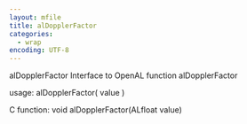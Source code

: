 ```yaml
---
layout: mfile
title: alDopplerFactor
categories:
  - wrap
encoding: UTF-8
---
```


alDopplerFactor  Interface to OpenAL function alDopplerFactor

usage:  alDopplerFactor( value )

C function:  void alDopplerFactor(ALfloat value)